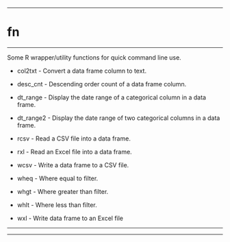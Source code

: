 
***

# fn

***

Some R wrapper/utility functions for quick command line use.

* col2txt - Convert a data frame column to text.

* desc_cnt - Descending order count of a data frame column.

* dt_range - Display the date range of a categorical column in a data frame.

* dt_range2 - Display the date range of two categorical columns in a data frame.

* rcsv - Read a CSV file into a data frame.  

* rxl - Read an Excel file into a data frame.

* wcsv - Write a data frame to a CSV file.

* wheq - Where equal to filter.

* whgt - Where greater than filter. 

* whlt - Where less than filter.

* wxl - Write data frame to an Excel file


***
***
